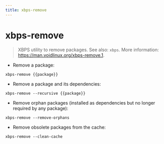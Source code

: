 ```yaml
---
title: xbps-remove
---
```

# xbps-remove

> XBPS utility to remove packages.
> See also: `xbps`.
> More information: <https://man.voidlinux.org/xbps-remove.1>.

- Remove a package:

`xbps-remove {{package}}`

- Remove a package and its dependencies:

`xbps-remove --recursive {{package}}`

- Remove orphan packages (installed as dependencies but no longer required by any package):

`xbps-remove --remove-orphans`

- Remove obsolete packages from the cache:

`xbps-remove --clean-cache`
